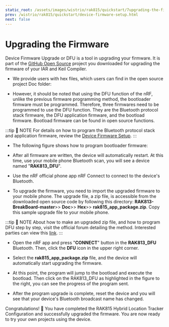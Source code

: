 ```yaml
---
static_root: /assets/images/wistrio/rak815/quickstart/7upgrading-the-firmware/
prev: /wistrio/rak815/quickstart/device-firmware-setup.html
next: false 
---
```


# Upgrading the Firmware

Device Firmware Upgrade or DFU is a tool in upgrading your firmware. It is part of the [GitHub Open Source](https://github.com/RAKWireless/RAK813-BreakBoard) project you downloaded for upgrading the firmware of your IAR and Keil Compiler. 

<rk-img
  :src="`${$frontmatter.static_root}/dfu-file-location.jpg`"
  width="100%"
  figure-number="1"
  caption="DFU File Location"
/>

* We provide users with hex files, which users can find in the open source project Doc folder:

<rk-img
  :src="`${$frontmatter.static_root}/dfu-hex-files.jpg`"
  width="100%"
  figure-number="2"
  caption="DFU Hex Files"
/>

* However, it should be noted that using the DFU function of the nRF, unlike the previous firmware programming method, the bootloader firmware must be programmed. Therefore, three firmwares need to be programmed to use the DFU function. They are the Bluetooth protocol stack firmware, the DFU application firmware, and the bootload firmware. Bootload firmware can be found in open source functions.

:::tip 📝 NOTE
For details on how to program the Bluetooth protocol stack and application firmware, review the [Device Firmware Setup](device-firmware-setup.html).
:::

* The following figure shows how to program bootloader firmware:

<rk-img
  :src="`${$frontmatter.static_root}/programming-bootloader.jpg`"
  width="100%"
  figure-number="3"
  caption="Programming Bootloader Firmware"
/>

* After all firmware are written, the device will automatically restart. At this time, use your
mobile phone Bluetooth scan, you will see a device named "**RAK813_DFU**".

<rk-img
  :src="`${$frontmatter.static_root}/rak813-ble-radio.jpg`"
  width="50%"
  figure-number="4"
  caption="RAK813 DFU Bluetooth Radio"
/>

* Use the nRF official phone app nRF Connect to connect to the device's Bluetooth. 

* To upgrade the firmware, you need to import the upgraded firmware to your mobile phone. The upgrade file, a zip file, is accessible from the downloaded open source code by following this directory: **RAK813-BreakBoard-master**>> **Doc**>> **Hex**>> **rak815_app_package.zip**. Copy this sample upgrade file to your mobile phone. 

<rk-img
  :src="`${$frontmatter.static_root}/dfu-app-package-zip.jpg`"
  width="100%"
  figure-number="5"
  caption="DFU App Package Zip File"
/>

:::tip 📝 NOTE
About how to make an upgraded zip file, and how to program DFU step by step, visit the official forum detailing the method. Interested parties can view this [link](https://devzone.nordicsemi.com/nordic/nordic-blog/b/blog/posts/getting-started-with-nordics-secure-dfu-bootloader).
:::

* Open the nRF app and press "**CONNECT**" button in the **RAK813_DFU** Bluetooth. Then, click the **DFU** icon in the
upper right corner.

<rk-img
  :src="`${$frontmatter.static_root}/connecting-rak813-dfu.jpg`"
  width="100%"
  figure-number="6"
  caption="Connecting to RAK813 DFU"
/>

* Select the **rak815_app_package.zip** file, and the device will automatically start upgrading the firmware. 

<rk-img
  :src="`${$frontmatter.static_root}/import-upgrade-zip-file.jpg`"
  width="100%"
  figure-number="7"
  caption="Importing the Upgrade Zip File"
/>

* At this point, the program will jump to the bootload and execute the bootload. Then click on the
RAK813_DFU as highlighted in the figure to the right, you can see the progress of the program sent.

<rk-img
  :src="`${$frontmatter.static_root}/upgrade-progress-chart.jpg`"
  width="100%"
  figure-number="8"
  caption="Upgrade Progress Chart"
/>


* After the program upgrade is complete, reset the device and you will see that your device's Bluetooth broadcast name has changed.

<rk-img
  :src="`${$frontmatter.static_root}/dev-ble-boardcast-changes.jpg`"
  width="50%"
  figure-number="9"
  caption="Device's Bluetooth Broadcast Changes"
/>

Congratulations! :tada: You have completed the RAK815 Hybrid Location Tracker Configuration and successfully upgraded the firmware. You are now ready to try your own projects using the device.

